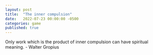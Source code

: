 ```yaml
---
layout: post
title:  "The inner compulsion"
date:   2022-07-23 00:00:00 -0500
categories: game
published: true
---
```


Only work which is the product of inner compulsion can have spiritual meaning. - Walter Gropius